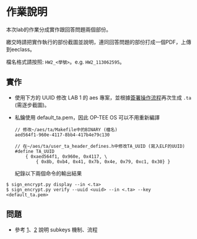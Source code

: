 # 作業說明

本次lab的作業分成實作跟回答問題兩個部份。

繳交時請把實作執行的部份截圖並說明，連同回答問題的部份打成一個PDF，上傳到eeclass。

檔名格式請按照: `HW2_<學號>`。e.g. `HW2_113062595`。

## 實作
- 使用下方的 UUID 修改 LAB 1 的 aes 專案，並根據[簽署操作流程](ta-signing.md)再次生成 `.ta` (需逐步截圖)。
- 私鑰使用 default_ta.pem，因此 OP-TEE OS 可以不用重新編譯

    ```
    // 修改~/aes/ta/Makefile中的BINARY (檔名)
    aed564f1-960e-4117-8bb4-417b4e79c130

    // 在~/aes/ta/user_ta_header_defines.h中修改TA_UUID (寫入ELF的UUID)
    #define TA_UUID
        { 0xaed564f1, 0x960e, 0x4117, \
            { 0x8b, 0xb4, 0x41, 0x7b, 0x4e, 0x79, 0xc1, 0x30} }

    ```

    紀錄以下兩個命令的輸出結果

```shell
$ sign_encrypt.py display --in <.ta>
$ sign_encrypt.py verify --uuid <uuid> --in <.ta> --key <default_ta.pem>
```


## 問題
- 參考 [1](https://optee.readthedocs.io/en/latest/architecture/trusted_applications.html#verifying-with-subkeys)、[2](https://optee.readthedocs.io/en/latest/architecture/subkeys.html#subkeys) 說明 subkeys 機制、流程
